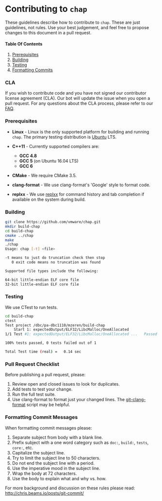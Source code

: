# Contributing to `chap`

These guidelines describe how to contribute to `chap`. These are just
guidelines, not rules. Use your best judgement, and feel free to propose changes
to this document in a pull request.

#### Table Of Contents

1. [Prerequisites](#prerequisites)
1. [Building](#building)
1. [Testing](#testing)
1. [Formatting Commits](#formatting-commits)

### CLA

If you wish to contribute code and you have not signed our contributor license
agreement (CLA). Our bot will update the issue when you open a pull request. For
any questions about the CLA process, please refer to our
[FAQ](https://cla.vmware.com/faq).

### Prerequisites

* __Linux__ - Linux is the only supported platform for building and running
  `chap`. The primary testing distribution is [Ubuntu](www.ubuntu.com) LTS.

* __C++11__ - Currently supported compilers are:
  * __GCC 4.8__
  * __GCC 5__ (on Ubuntu 16.04 LTS)
  * __GCC 6__

* __CMake__ - We require CMake 3.5.

* __clang-format__ - We use clang-format's 'Google' style to format code.

* __replxx__ - We use [replxx](https://github.com/AmokHuginnsson/replxx) for
    command history and tab completion if available on the system during build.

### Building

```bash
git clone https://github.com/vmware/chap.git
mkdir build-chap
cd build-chap
cmake ../chap
make
./chap
Usage: chap [-t] <file>

-t means to just do truncation check then stop
   0 exit code means no truncation was found

Supported file types include the following:

64-bit little-endian ELF core file
32-bit little-endian ELF core file
```

### Testing

We use CTest to run tests.
```bash
cd build-chap
ctest
Test project /dbc/pa-dbc1110/mzeren/build-chap
    Start 1: expectedOutput/ELF32/LibcMalloc/OneAllocated
1/1 Test #1: expectedOutput/ELF32/LibcMalloc/OneAllocated ...   Passed    0.14 sec

100% tests passed, 0 tests failed out of 1

Total Test time (real) =   0.14 sec
```

### Pull Request Checklist

Before publishing a pull request, please:

1. Review open and closed issues to look for duplicates.
1. Add tests to test your change.
1. Run the full test suite.
1. Use clang-format to format just your changed lines.
   The [git-clang-format](https://github.com/llvm-mirror/clang/blob/master/tools/clang-format/git-clang-format)
   script may be helpful.

### Formatting Commit Messages

When formatting commit messages please:
1. Separate subject from body with a blank line.
1. Prefix subject with a one word category such as `doc:`, `build:`, `tests`,
   `core:`, etc.
3. Capitalize the subject line.
2. Try to limit the subject line to 50 characters.
4. Do not end the subject line with a period.
5. Use the imperative mood in the subject line.
6. Wrap the body at 72 characters.
7. Use the body to explain what and why vs. how.

For more background and discussion on these rules please read:
http://chris.beams.io/posts/git-commit/
